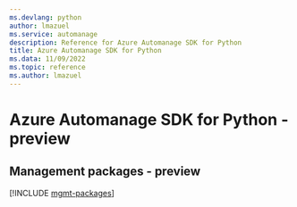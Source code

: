 ```yaml
---
ms.devlang: python
author: lmazuel
ms.service: automanage
description: Reference for Azure Automanage SDK for Python
title: Azure Automanage SDK for Python
ms.data: 11/09/2022
ms.topic: reference
ms.author: lmazuel
---
```

# Azure Automanage SDK for Python - preview

## Management packages - preview
[!INCLUDE [mgmt-packages](automanage-mgmt-index.md)]